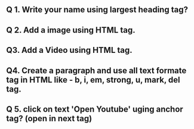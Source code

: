 ## Q 1. Write your name using largest heading tag?

## Q 2. Add a image using HTML tag.

## Q3. Add a Video using HTML tag.

## Q4. Create a paragraph and use all text formate tag in HTML like - b, i, em, strong, u, mark, del tag.

## Q 5. click on text 'Open Youtube' uging anchor tag? (open in next tag)